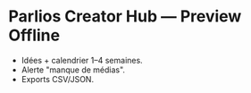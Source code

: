 # Parlios Creator Hub — Preview Offline
- Idées + calendrier 1–4 semaines.
- Alerte "manque de médias".
- Exports CSV/JSON.
